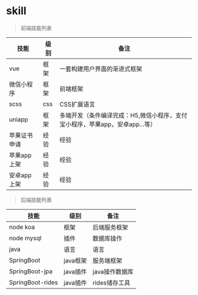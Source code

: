 # skill

> 前端技能列表

| 技能  | 级别 | 备注| 
| --- | --- | --- | 
| vue |框架|一套构建用户界面的渐进式框架 | 
| 微信小程序 |框架|前端框架 |
| scss |css|CSS扩展语言 |
| uniapp |框架|多端开发（条件编译完成：H5,微信小程序，支付宝小程序，苹果app，安卓app...等） |
| 苹果证书申请 |经验|经验 |
| 苹果app上架 |经验|经验 |
| 安卓app上架 |经验|经验 |

> 后端技能列表

| 技能  | 级别 | 备注| 
| --- | --- | --- | 
| node koa |框架|后端服务框架 | 
| node mysql |插件|数据库操作 |
| java |语言|语言 | 
| SpringBoot |java框架|服务端框架 | 
| SpringBoot-jpa |java插件|java操作数据库 | 
| SpringBoot-rides |java插件|rides储存工具 | 
